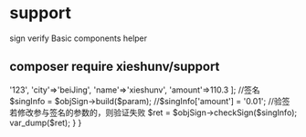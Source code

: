 # support
sign  verify Basic components helper

## composer require xieshunv/support
<?php
        use xieshunv\support\Sign;
        class test
        {
            public function __construct()
            {
            }
            
            /**
             * @param $ip
             */
            public function setSign($param = [])
            {
                //秘钥
                $key = "ALssQcALssQc";
                //单例模式
                $objSign = Sign::getInstance($key);
                //参与签名的参数
                $param = [
                    'id'=>'123',
                    'city'=>'beiJing',
                    'name'=>'xieshunv',
                    'amount'=>110.3
                ];
                //签名
                $singInfo = $objSign->build($param);
                
                //$singInfo['amount'] = '0.01';
                
                //验签 若修改参与签名的参数的，则验证失败
                $ret = $objSign->checkSign($singInfo);
                
                var_dump($ret);
            }
        }
